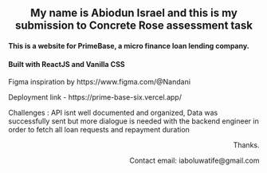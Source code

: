 <h2 align="center">My name is Abiodun Israel and this is my submission to Concrete Rose assessment task</h2>

<h4>This is a website for PrimeBase, a micro finance loan lending company.</h4>

<h4>Built with ReactJS and Vanilla CSS</h4>

<p> Figma inspiration by https://www.figma.com/@Nandani </p>

<p> Deployment link - https://prime-base-six.vercel.app/ </p>

<p> Challenges : API isnt well documented and organized, Data was successfully sent but more dialogue is needed with the backend engineer in order to fetch all loan requests and repayment duration </p>

<p align="right">Thanks.</p>
<p align="right">Contact email: iaboluwatife@gmail.com</p>
